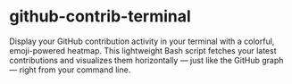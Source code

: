 # github-contrib-terminal
Display your GitHub contribution activity in your terminal with a colorful, emoji-powered heatmap. This lightweight Bash script fetches your latest contributions and visualizes them horizontally — just like the GitHub graph — right from your command line.
